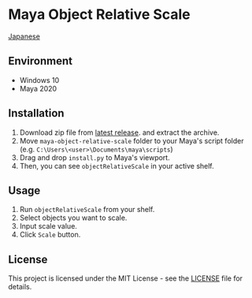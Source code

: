 # Maya Object Relative Scale

[Japanese](README-ja.md)

## Environment

- Windows 10
- Maya 2020

## Installation

1. Download zip file from [latest release](https://github.com/NinaMina2737/maya-object-relative-scale/releases/latest). and extract the archive.
2. Move `maya-object-relative-scale` folder to your Maya's script folder (e.g. `C:\Users\<user>\Documents\maya\scripts`)
3. Drag and drop `install.py` to Maya's viewport.
4. Then, you can see `objectRelativeScale` in your active shelf.

## Usage

1. Run `objectRelativeScale` from your shelf.
2. Select objects you want to scale.
3. Input scale value.
4. Click `Scale` button.

## License

This project is licensed under the MIT License - see the [LICENSE](LICENSE) file for details.

